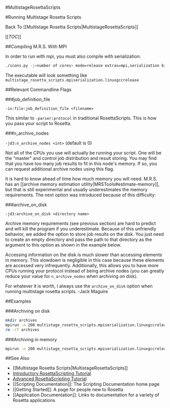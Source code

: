 #MultistageRosettaScripts

#Running Multistage Rosetta Scripts

Back To [[Multistage Rosetta Scripts|MultistageRosettaScripts]]

[[_TOC_]]

##Compiling M.R.S. With MPI

In order to run with mpi, you must also compile with serialization:

```sh
./scons.py -j<number of cores> mode=release extras=mpi,serialization bin
```

The executable will look something like `multistage_rosetta_scripts.mpiserialization.linuxgccrelease`

##Relevant Commandline Flags

###job_definition_file

`-in:file:job_definition_file <filename>`

This similar to `-parser:protocol` in traditional RosettaScripts.
This is how you pass your script to Rosetta.

###n_archive_nodes

`-jd3:n_archive_nodes <int>` (default is 0)

Not all of the CPUs you use will actually be running your script.
One will be the "master" and control job distribution and result storing.
You may find that you have too many job results to fit in this node's memory.
If so, you can request additional archive nodes using this flag.

It is hard to know ahead of time how much memory you will need.
M.R.S. has an [[archive memory estimation utility|MRSTools#estimate-memory]],
but that is still experimental and usually underestimates the memory requirements.
The next option was introduced because of this difficulty:

###archive_on_disk

`-jd3:archive_on_disk <directory name>`

Archive memory requirements (see previous section) are hard to predict
and will kill the program if you underestimate.
Because of this unfriendly behavior,
we added the option to store job results on the disk.
You just need to create an empty directory and pass the
path to that directory as the argument to this option as shown in the example below.

Accessing information on the disk is much slower than accessing elements in memory.
This slowdown is negligible in this case because these elements are accessed very infrequently.
Additionally, this allows you to have more CPUs
running your protocol instead of being archive nodes
(you can greatly reduce your value for `n_archive_nodes` when archiving on disk).

For whatever it is worth, I always use the `archive_on_disk` option when running multistage rosetta scripts.
-Jack Maguire

##Examples

###Archiving on disk

```sh
mkdir archives
mpirun -n 200 multistage_rosetta_scripts.mpiserialization.linuxgccrelease -job_definition_file job_def.xml -n_archive_nodes 1 -archive_on_disk archives @other_flags
rm -rf archives
```

###Archiving in memory

```sh
mpirun -n 200 multistage_rosetta_scripts.mpiserialization.linuxgccrelease -job_definition_file job_def.xml -n_archive_nodes 10 @other_flags
```


##See Also

* [[Multistage Rosetta Scripts|MultistageRosettaScripts]]
* [Introductory RosettaScripting Tutorial](https://www.rosettacommons.org/demos/latest/tutorials/scripting_with_rosettascripts/scripting_with_rosettascripts)
* [Advanced RosettaScripting Tutorial](https://www.rosettacommons.org/demos/latest/tutorials/advanced_scripting_with_rosettascripts/advanced_scripting_with_rosettascripts)
* [[Scripting Documentation]]: The Scripting Documentation home page
* [[Getting Started]]: A page for people new to Rosetta
* [[Application Documentation]]: Links to documentation for a variety of Rosetta applications
